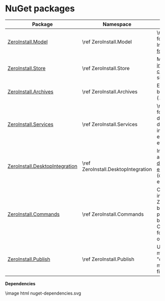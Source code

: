 # NuGet packages

| Package                                                                                          | Namespace                           | Description                                                                                                                                 |
| ------------------------------------------------------------------------------------------------ | ----------------------------------- | ------------------------------------------------------------------------------------------------------------------------------------------- |
| [ZeroInstall.Model](https://www.nuget.org/packages/ZeroInstall.Model/)                           | \ref ZeroInstall.Model              | \ref md_model for the Zero Install [feed format](https://docs.0install.net/specifications/feed/).                                           |
| [ZeroInstall.Store](https://www.nuget.org/packages/ZeroInstall.Store/)                           | \ref ZeroInstall.Store              | Management of [implementation caches](https://docs.0install.net/details/cache/), digital signatures, etc..                                  |
| [ZeroInstall.Archives](https://www.nuget.org/packages/ZeroInstall.Archives/)                     | \ref ZeroInstall.Archives           | Extracting and building archives (`.zip`, `.tar`, etc.).                                                                                    |
| [ZeroInstall.Services](https://www.nuget.org/packages/ZeroInstall.Services/)                     | \ref ZeroInstall.Services           | \ref md_services for solving dependencies, downloading implementations, executing apps, etc..                                               |
| [ZeroInstall.DesktopIntegration](https://www.nuget.org/packages/ZeroInstall.DesktopIntegration/) | \ref ZeroInstall.DesktopIntegration | Integrating applications with [desktop environments](https://docs.0install.net/details/desktop-integration/) (creating menu entries, etc.). |
| [ZeroInstall.Commands](https://www.nuget.org/packages/ZeroInstall.Commands/)                     | \ref ZeroInstall.Commands           | Command-line interface for Zero Install. The binary in this package serves both as an actual CLI and a library for building other clients.  |
| [ZeroInstall.Publish](https://www.nuget.org/packages/ZeroInstall.Publish/)                       | \ref ZeroInstall.Publish            | Utilities for \ref md_publish "creating and modifying feed files".                                                                          |

**Dependencies**

\image html nuget-dependencies.svg
